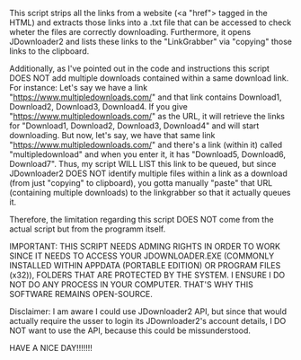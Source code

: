 This script strips all the links from a website (<a "href"> tagged in the HTML) and extracts those links into a .txt file that can be accessed to check wheter the files are correctly downloading. 
Furthermore, it opens JDownloader2 and lists these links to the "LinkGrabber" via "copying" those links to the clipboard.

Additionally, as I've pointed out in the code and instructions this script DOES NOT add multiple downloads contained within a same download link. 
For instance: 
Let's say we have a link "https://www.multipledownloads.com/" and that link contains Download1, Download2, Download3, Download4.
If you give "https://www.multipledownloads.com/" as the URL, it will retrieve the links for "Download1, Download2, Download3, Download4" and will start downloading.
But now, let's say, we have that same link "https://www.multipledownloads.com/" and there's a link (within it) called "multipledownload" and when you enter it, it has "Download5, Download6, Download7".
Thus, my script WILL LIST this link to be queued, but since JDownloader2 DOES NOT identify multiple files within a link as a download (from just "copying" to clipboard), you gotta manually "paste" that URL 
(containing multiple downloads) to the linkgrabber so that it actually queues it.

Therefore, the limitation regarding this script DOES NOT come from the actual script but from the programm itself.

IMPORTANT: THIS SCRIPT NEEDS ADMING RIGHTS IN ORDER TO WORK SINCE IT NEEDS TO ACCESS YOUR JDOWNLOADER.EXE (COMMONLY INSTALLED WITHIN APPDATA (PORTABLE EDITION) OR PROGRAM FILES (x32)), FOLDERS THAT ARE PROTECTED
BY THE SYSTEM. I ENSURE I DO NOT DO ANY PROCESS IN YOUR COMPUTER. THAT'S WHY THIS SOFTWARE REMAINS OPEN-SOURCE.

Disclaimer: I am aware I could use JDownloader2 API, but since that would actually require the usser to login its JDownloader2's account details, I DO NOT want to use the API, because this could be missunderstood.

HAVE A NICE DAY!!!!!!! 
